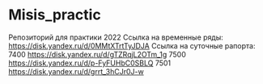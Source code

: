 # Misis_practic
Репозиторий для практики 2022
Ссылка на временные ряды:
https://disk.yandex.ru/d/0MMtXTrtTyJDJA
Ссылка на суточные рапорта:
7400 https://disk.yandex.ru/d/gTZRqjL2OTm_1g
7500 https://disk.yandex.ru/d/p-FyFUHbC0SBLQ
7501 https://disk.yandex.ru/d/grrt_3hCJr0J-w

